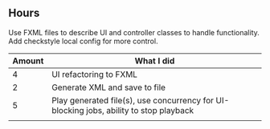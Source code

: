 ## Hours

Use FXML files to describe UI and controller classes to handle functionality. Add checkstyle local config for more control.

|Amount|What I did|
|-|-|
|4|UI refactoring to FXML|
|2|Generate XML and save to file|
|5|Play generated file(s), use concurrency for UI-blocking jobs, ability to stop playback|
|||